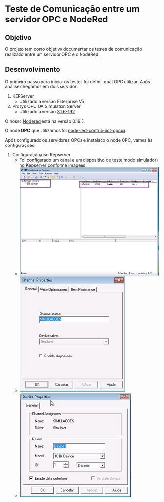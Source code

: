 # Teste de Comunicação entre um servidor OPC e NodeRed


## Objetivo

O projeto tem como objetivo documentar os testes de comunicação realizado entre um servidor OPC e o NodeRed.

## Desenvolvimento

O primeiro passo para iniciar os testes foi definir qual OPC utilizar. Após análise chegamos em dois servidor:

1. KEPServer
	+ Utilizado a versão Enterprise V5
2. Prosys OPC UA Simulation Server
	+ Utilizado a versão [3.1.6-192](https://downloads.prosysopc.com/opc-ua-simulation-server-downloads.php)
	
O nosso [Nodered](https://nodered.org/) está na versão 0.19.5.

O node **OPC** que utilizamos foi [node-red-contrib-iiot-opcua](https://flows.nodered.org/node/node-red-contrib-iiot-opcua).

Após configurado os servidores OPCs e instalado o node OPC, vamos às configurações:

1. Configuração/uso Kepserver
	+ Foi configurado um canal e um dispositivo de teste(modo simulador) no Kepserver conforme imagens:
	+ <img src="https://github.com/dedynobre/comunicacao-opc-com-node-red/blob/master/images/nodered-opc-03.jpg"/></br>
	+ <img src="https://github.com/dedynobre/comunicacao-opc-com-node-red/blob/master/images/nodered-opc-04.jpg"/></br>
	+ <img src="https://github.com/dedynobre/comunicacao-opc-com-node-red/blob/master/images/nodered-opc-05.jpg"/></br>
